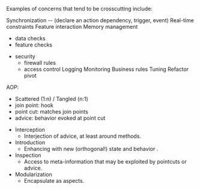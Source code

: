 
Examples of concerns that tend to be crosscutting include:

Synchronization -- (declare an action dependency, trigger, event)
Real-time constraints
Feature interaction
Memory management
  - data checks
  - feature checks
* security
  - firewall rules
  - access control
Logging
Monitoring
Business rules
Tuning 
Refactor pivot


AOP:

- Scattered (1:n) / Tangled (n:1) 
- join point: hook
- point cut: matches join points
- advice: behavior evoked at point cut

* Interception
  - Interjection of advice, at least around methods.
* Introduction
  - Enhancing with new (orthogonal!) state and behavior .
* Inspection
  - Access to meta-information that may be exploited by pointcuts or
advice.
* Modularization
  - Encapsulate as aspects.

